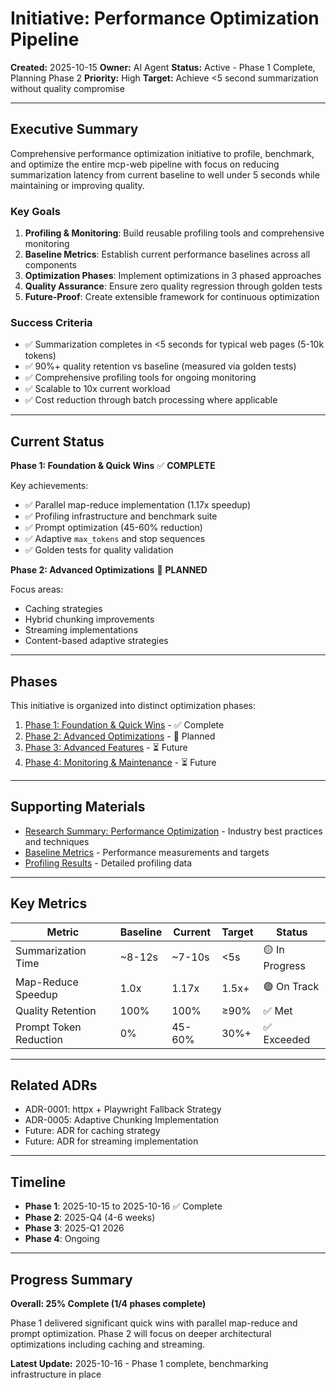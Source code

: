 # Initiative: Performance Optimization Pipeline

**Created:** 2025-10-15
**Owner:** AI Agent
**Status:** Active - Phase 1 Complete, Planning Phase 2
**Priority:** High
**Target:** Achieve <5 second summarization without quality compromise

---

## Executive Summary

Comprehensive performance optimization initiative to profile, benchmark, and optimize the entire mcp-web pipeline with focus on reducing summarization latency from current baseline to well under 5 seconds while maintaining or improving quality.

### Key Goals

1. **Profiling & Monitoring**: Build reusable profiling tools and comprehensive monitoring
2. **Baseline Metrics**: Establish current performance baselines across all components
3. **Optimization Phases**: Implement optimizations in 3 phased approaches
4. **Quality Assurance**: Ensure zero quality regression through golden tests
5. **Future-Proof**: Create extensible framework for continuous optimization

### Success Criteria

- ✅ Summarization completes in <5 seconds for typical web pages (5-10k tokens)
- ✅ 90%+ quality retention vs baseline (measured via golden tests)
- ✅ Comprehensive profiling tools for ongoing monitoring
- ✅ Scalable to 10x current workload
- ✅ Cost reduction through batch processing where applicable

---

## Current Status

**Phase 1: Foundation & Quick Wins** ✅ **COMPLETE**

Key achievements:

- ✅ Parallel map-reduce implementation (1.17x speedup)
- ✅ Profiling infrastructure and benchmark suite
- ✅ Prompt optimization (45-60% reduction)
- ✅ Adaptive `max_tokens` and stop sequences
- ✅ Golden tests for quality validation

**Phase 2: Advanced Optimizations** 🔄 **PLANNED**

Focus areas:

- Caching strategies
- Hybrid chunking improvements
- Streaming implementations
- Content-based adaptive strategies

---

## Phases

This initiative is organized into distinct optimization phases:

1. [Phase 1: Foundation & Quick Wins](phases/phase-1-foundation-quick-wins.md) - ✅ Complete
2. [Phase 2: Advanced Optimizations](phases/phase-2-advanced-optimizations.md) - 🔄 Planned
3. [Phase 3: Advanced Features](phases/phase-3-advanced-features.md) - ⏳ Future
4. [Phase 4: Monitoring & Maintenance](phases/phase-4-monitoring-maintenance.md) - ⏳ Future

---

## Supporting Materials

- [Research Summary: Performance Optimization](artifacts/research-summary.md) - Industry best practices and techniques
- [Baseline Metrics](artifacts/baseline-metrics.md) - Performance measurements and targets
- [Profiling Results](artifacts/profiling-results.md) - Detailed profiling data

---

## Key Metrics

| Metric | Baseline | Current | Target | Status |
|--------|----------|---------|--------|--------|
| Summarization Time | ~8-12s | ~7-10s | <5s | 🟡 In Progress |
| Map-Reduce Speedup | 1.0x | 1.17x | 1.5x+ | 🟢 On Track |
| Quality Retention | 100% | 100% | ≥90% | ✅ Met |
| Prompt Token Reduction | 0% | 45-60% | 30%+ | ✅ Exceeded |

---

## Related ADRs

- ADR-0001: httpx + Playwright Fallback Strategy
- ADR-0005: Adaptive Chunking Implementation
- Future: ADR for caching strategy
- Future: ADR for streaming implementation

---

## Timeline

- **Phase 1**: 2025-10-15 to 2025-10-16 ✅ Complete
- **Phase 2**: 2025-Q4 (4-6 weeks)
- **Phase 3**: 2025-Q1 2026
- **Phase 4**: Ongoing

---

## Progress Summary

**Overall: 25% Complete (1/4 phases complete)**

Phase 1 delivered significant quick wins with parallel map-reduce and prompt optimization. Phase 2 will focus on deeper architectural optimizations including caching and streaming.

**Latest Update:** 2025-10-16 - Phase 1 complete, benchmarking infrastructure in place
